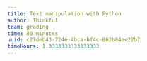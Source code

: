 ```yaml
---
title: Text manipulation with Python
author: Thinkful
team: grading
time: 80 minutes
uuid: c27deb43-724e-4bca-bf4c-862b84ee22b7
timeHours: 1.3333333333333333
---
```


<jupyter notebook-name="text_manipulation_with_python" course-code="DSBC" />


